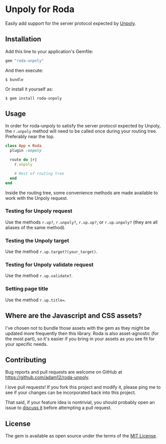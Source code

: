 # Unpoly for Roda

Easily add support for the server protocol expected by [Unpoly](http://unpoly.com).

## Installation

Add this line to your application's Gemfile:

```ruby
gem "roda-unpoly"
```

And then execute:

    $ bundle

Or install it yourself as:

    $ gem install roda-unpoly

## Usage

In order for roda-unpoly to satisfy the server protocol expected by Unpoly, the
`r.unpoly` method will need to be called once during your routing tree. Preferably
near the top.

```ruby
class App < Roda
  plugin :unpoly

  route do |r|
    r.unpoly

    # Rest of routing tree
  end
end
```

Inside the routing tree, some convenience methods are made available to work with
the Unpoly request.

### Testing for Unpoly request

Use the methods `r.up?`, `r.unpoly?`, `r.up.up?`, or `r.up.unpoly?` (they are
all aliases of the same method).

### Testing the Unpoly target

Use the method `r.up.target?(your_target)`.

### Testing for Unpoly validate request

Use the method `r.up.validate?`.

### Setting page title

Use the method `r.up.title=`.

## Where are the Javascript and CSS assets?

I've chosen not to bundle those assets with the gem as they might be updated more
frequently then this library. Roda is also asset-agnostic (for the most part),
so it's easier if you bring in your assets as you see fit for your specific needs.

## Contributing

Bug reports and pull requests are welcome on GitHub at https://github.com/adam12/roda-unpoly.

I love pull requests! If you fork this project and modify it, please ping me to see
if your changes can be incorporated back into this project.

That said, if your feature idea is nontrivial, you should probably open an issue to
[discuss it](http://www.igvita.com/2011/12/19/dont-push-your-pull-requests/)
before attempting a pull request.

## License

The gem is available as open source under the terms of the [MIT License](http://opensource.org/licenses/MIT).

